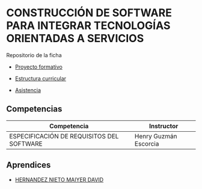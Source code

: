 # CONSTRUCCIÓN DE SOFTWARE PARA INTEGRAR TECNOLOGÍAS ORIENTADAS A SERVICIOS
Repositorio de la ficha

- [Proyecto formativo](portafolio_instructor/programa_de_formacion/proyecto_formativo/proyecto_formativo.pdf)
- [Estructura curricular](https://s3.us-west-2.amazonaws.com/secure.notion-static.com/076e7427-cc95-4482-8295-8c9fcf45f437/estructura_curricular.pdf?X-Amz-Algorithm=AWS4-HMAC-SHA256&X-Amz-Content-Sha256=UNSIGNED-PAYLOAD&X-Amz-Credential=AKIAT73L2G45EIPT3X45%2F20230313%2Fus-west-2%2Fs3%2Faws4_request&X-Amz-Date=20230313T010638Z&X-Amz-Expires=86400&X-Amz-Signature=899ac1204c5c80e90ac48712b93ad18c8cb1aefad154650c107529cf096567e7&X-Amz-SignedHeaders=host&response-content-disposition=filename%3D%22estructura_curricular.pdf%22&x-id=GetObject)

- [Asistencia](https://sena4-my.sharepoint.com/:x:/r/personal/guzmane_sena_edu_co/Documents/ADSO2698056/Asistencia.xlsx?d=w18a325ffc6c7487fab5e4a829e1d8cf3&csf=1&web=1&e=s9MC88)
## Competencias

| Competencia | Instructor |
| --- | --- |
| ESPECIFICACIÓN DE REQUISITOS DEL SOFTWARE | Henry Guzmán Escorcia |

## Aprendices

- [HERNANDEZ NIETO MAIYER DAVID](https://github.com/CarsOk/ADSO2698056/blob/8c70c158e0e87831594d8289282ebb9fb7685c71/hojas_vida/TI1041771410HERNANDEZMAIYER.md)
